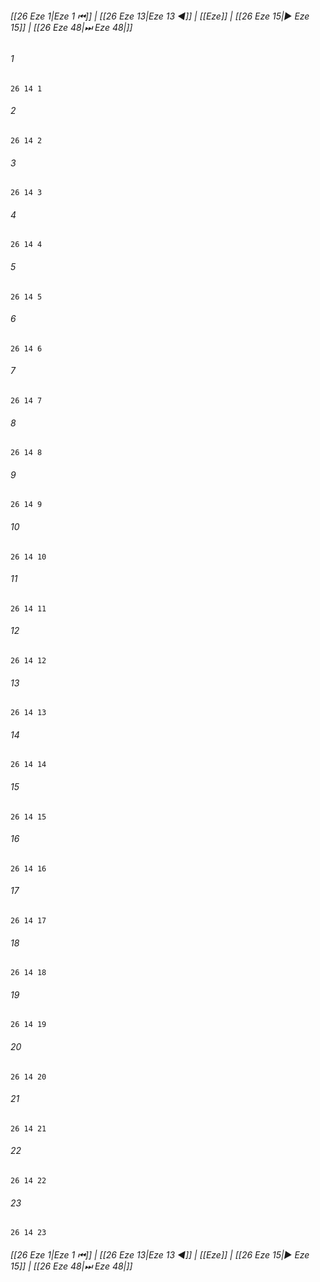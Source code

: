 
###### [[26 Eze 1|Eze 1 ⏮]] | [[26 Eze 13|Eze 13 ◀]] | [[Eze]] | [[26 Eze 15|▶ Eze 15]] | [[26 Eze 48|⏭ Eze 48|]]

###### 1
``` verse
26 14 1 
```
###### 2
``` verse
26 14 2 
```
###### 3
``` verse
26 14 3 
```
###### 4
``` verse
26 14 4 
```
###### 5
``` verse
26 14 5 
```
###### 6
``` verse
26 14 6 
```
###### 7
``` verse
26 14 7 
```
###### 8
``` verse
26 14 8 
```
###### 9
``` verse
26 14 9 
```
###### 10
``` verse
26 14 10 
```
###### 11
``` verse
26 14 11 
```
###### 12
``` verse
26 14 12 
```
###### 13
``` verse
26 14 13 
```
###### 14
``` verse
26 14 14 
```
###### 15
``` verse
26 14 15 
```
###### 16
``` verse
26 14 16 
```
###### 17
``` verse
26 14 17 
```
###### 18
``` verse
26 14 18 
```
###### 19
``` verse
26 14 19 
```
###### 20
``` verse
26 14 20 
```
###### 21
``` verse
26 14 21 
```
###### 22
``` verse
26 14 22 
```
###### 23
``` verse
26 14 23 
```

###### [[26 Eze 1|Eze 1 ⏮]] | [[26 Eze 13|Eze 13 ◀]] | [[Eze]] | [[26 Eze 15|▶ Eze 15]] | [[26 Eze 48|⏭ Eze 48|]]

